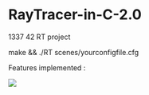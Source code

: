 # RayTracer-in-C-2.0
1337 42 RT project

make && ./RT scenes/yourconfigfile.cfg

Features implemented :




<img src="https://github.com/msidqi/RayTracer-in-C-2.0/blob/master/img_README/1.png">
